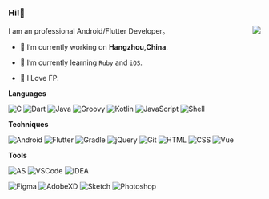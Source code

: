 ### Hi!🙈

<!--
**Howshea/howshea** is a ✨ _special_ ✨ repository because its `README.md` (this file) appears on your GitHub profile.

Here are some ideas to get you started:

- 🔭 I’m currently working on ...
- 🌱 I’m currently learning ...
- 👯 I’m looking to collaborate on ...
- 🤔 I’m looking for help with ...
- 💬 Ask me about ...
- 📫 How to reach me: ...
- 😄 Pronouns: ...
- ⚡ Fun fact: ...
-->
<img align='right' src="https://github-readme-stats.vercel.app/api?username=howshea&show_icons=true"/>
              
I am an professional Android/Flutter Developer。

- 🔭 I’m currently working on **Hangzhou,China**.    
              
- 🌱 I’m currently learning `Ruby` and `iOS`.

- 👀 I Love FP.


**Languages**

![C](https://img.shields.io/badge/-C-000?&logo=C)
![Dart](https://img.shields.io/badge/-Dart-000?&logo=Dart)
![Java](https://img.shields.io/badge/-Java-000?&logo=Java)
![Groovy](https://img.shields.io/badge/-Groovy-000?&logo=Gradle)
![Kotlin](https://img.shields.io/badge/-Kotlin-000?&logo=Kotlin)
![JavaScript](https://img.shields.io/badge/-JavaScript-000?&logo=JavaScript)
![Shell](https://img.shields.io/badge/-Shell-000?&logo=Shell)

**Techniques**

![Android](https://img.shields.io/badge/-Android-000?&logo=android)
![Flutter](https://img.shields.io/badge/-Flutter-000?&logo=Flutter)
![Gradle](https://img.shields.io/badge/-Gradle-000?&logo=Gradle)
![jQuery](https://img.shields.io/badge/-jQuery-000?&logo=jquery)
![Git](https://img.shields.io/badge/-Git-000?&logo=git)
![HTML](https://img.shields.io/badge/-HTML5-000?&logo=HTML5)
![CSS](https://img.shields.io/badge/-CSS3-000?&logo=CSS3)
![Vue](https://img.shields.io/badge/-Vue-000?&logo=vue.js)

**Tools**

![AS](https://img.shields.io/badge/-AndroidStudio-000?&logo=android-studio)
![VSCode](https://img.shields.io/badge/-VSCode-000?&logo=Visual-Studio-Code)
![IDEA](https://img.shields.io/badge/-IDEA-000?&logo=intellij-idea)

![Figma](https://img.shields.io/badge/-Figma-000?&logo=Figma)
![AdobeXD](https://img.shields.io/badge/-AdobeXD-000?&logo=Adobe-XD)
![Sketch](https://img.shields.io/badge/-Sketch-000?&logo=Sketch)
![Photoshop](https://img.shields.io/badge/-Photoshop-000?&logo=adobe-photoshop)
